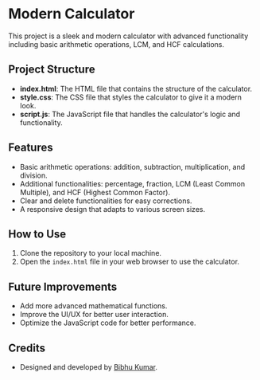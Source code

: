 # Modern Calculator

This project is a sleek and modern calculator with advanced functionality including basic arithmetic operations, LCM, and HCF calculations.

## Project Structure

- **index.html**: The HTML file that contains the structure of the calculator.
- **style.css**: The CSS file that styles the calculator to give it a modern look.
- **script.js**: The JavaScript file that handles the calculator's logic and functionality.

## Features

- Basic arithmetic operations: addition, subtraction, multiplication, and division.
- Additional functionalities: percentage, fraction, LCM (Least Common Multiple), and HCF (Highest Common Factor).
- Clear and delete functionalities for easy corrections.
- A responsive design that adapts to various screen sizes.

## How to Use

1. Clone the repository to your local machine.
2. Open the `index.html` file in your web browser to use the calculator.

## Future Improvements

- Add more advanced mathematical functions.
- Improve the UI/UX for better user interaction.
- Optimize the JavaScript code for better performance.

## Credits

- Designed and developed by [Bibhu Kumar](https://github.com/bibhu2727).
